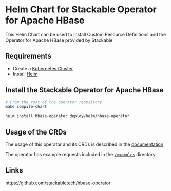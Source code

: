 # Helm Chart for Stackable Operator for Apache HBase

This Helm Chart can be used to install Custom Resource Definitions and the Operator for Apache HBase provided by Stackable.

## Requirements

- Create a [Kubernetes Cluster](../Readme.md)
- Install [Helm](https://helm.sh/docs/intro/install/)

## Install the Stackable Operator for Apache HBase

```bash
# From the root of the operator repository
make compile-chart

helm install hbase-operator deploy/helm/hbase-operator
```

## Usage of the CRDs

The usage of this operator and its CRDs is described in the [documentation](https://docs.stackable.tech/hbase/index.html)

The operator has example requests included in the [`/examples`](https://github.com/stackabletech/hbase/operator/tree/main/examples) directory.

## Links

https://github.com/stackabletech/hbase-operator
